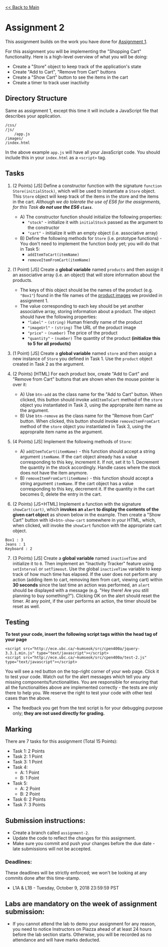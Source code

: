 [<< Back to Main](../README.md)

# Assignment 2

This assignment builds on the work you have done for [Assignment 1](./assignment-1.md).

For this assignment you will be implementing the "Shopping Cart" functionality. Here is a high-level overview of what you will be doing:

* Create a "Store" object to keep track of the application's state
* Create "Add to Cart", "Remove from Cart" buttons
* Create a "Show Cart" button to see the items in the cart
* Create a timer to track user inactivity


## Directory Structure

Same as assignment 1, except this time it will include a JavaScript file that describes your application.

```
/css/
/js/
    /app.js
/images/
/index.html
```

In the above example `app.js` will have all your JavaScript code. You should include this in your `index.html` as a `<script>` tag.


## Tasks

1. (2 Points) [JS] Define a constructor function with the signature `function Store(initialStock)`, which will be used to instantiate a `Store` object. This `Store` object will keep track of the items in the store and the items in the cart. *Although we do tolerate the use of ES6 for the assignments, for this Task **do not use the ES6 `class`***.
    * A) The constructor function should initialize the following properties:
        * `"stock"` - initialize it with `initialStock` passed as the argument to the constructor
        * `"cart"` - initialize it with an empty object (i.e. associative array)
    * B) Define the following methods for `Store` (i.e. prototype functions) - You don't need to implement the function body yet; you will do that in Task 5:
        * `addItemToCart(itemName)`
        * `removeItemFromCart(itemName)`

2. (1 Point) [JS] Create a **global variable** named `products` and then assign it an associative array (i.e. an object) that will store information about the products.
    * The keys of this object should be the names of the product (e.g. `"Box1"`) found in the file names of the [product images](./images/) we provided in assignment 1.
    * The value corresponding to each key should be yet another associative array, storing information about a product. The object should have the following properties:
        * `"label"` - `(string)` Human friendly name of the product
        * `"imageUrl"` - `(string)` The URL of the product image
        * `"price"` - `(number)` The price of the product
        * `"quantity"` - `(number)` The quantity of the product **(initialize this to 5 for all products)**

3. (1 Point) [JS] Create a **global variable** named `store` and then assign a new instance of `Store` you defined in Task 1. Use the `product` object created in Task 2 as the argument.

4. (2 Points) [HTML] For each product box, create "Add to Cart" and "Remove from Cart" buttons that are shown when the mouse pointer is over it:
    * A) Use `btn-add` as the class name for the "Add to Cart" button. When clicked, this button should invoke `addItemToCart` method of the `store` object you instantiated in Task 3, using the appropraite item name as the argument.
    * B) Use `btn-remove` as the class name for the "Remove from Cart" button. When clicked, this button should invoke `removeItemFromCart` method of the `store` object you instantiated in Task 3, using the appropraite item name as the argument.

5. (4 Points) [JS] Implement the following methods of `Store`:
    * A) `addItemToCart(itemName)` - this function should accept a string argument `itemName`. If the cart object already has a value corresponding to this key, increment it. If not, set it to 1. Decrement the quantity in the stock accordingly. Handle cases where the stock does not have the item anymore.
    * B) `removeItemFromCart(itemName)` - this function should accept a string argument `itemName`. If the cart object has a value corresponding to this key, decrement it. If the quantity in the cart becomes 0, delete the entry in the cart.

6. (2 Points) [JS+HTML] Implement a function with the signature `showCart(cart)`, which **invokes an `alert` to display the contents of the given cart object** as shown below in the example. Then create a "Show Cart" button with id=`btn-show-cart` somewhere in your HTML, which, when clicked, will invoke the `showCart` function with the appropriate cart object.

```
Box1 : 3
Jeans : 1
Keyboard : 2
```

7. (3 Points) [JS] Create a **global variable** named `inactiveTime` and initialize it to `0`. Then implement an "Inactivity Tracker" feature using `setInterval` or `setTimeout`. Use the global `inactiveTime` variable to keep track of how much time has elapsed. If the user does not perform any action (adding item to cart, removing item from cart, viewing cart) within **30 seconds** since the last time an action was performed, an `alert` should be displayed with a message (e.g. "Hey there! Are you still planning to buy something?"). Clicking OK on the alert should reset the timer. At any point, if the user performs an action, the timer should be reset as well.


## Testing

**To test your code, insert the following script tags within the head tag of your page**
```
<script src="http://ece.ubc.ca/~kumseok/src/cpen400a/jquery-3.3.1.min.js" type="text/javascript"></script>
<script src="http://ece.ubc.ca/~kumseok/src/cpen400a/test-2.js" type="text/javascript"></script>
```
You will see a red button on the top-right corner of your web page. Click it to test your code.
Watch out for the alert messages which tell you any missing components/functionalities. You are responsible for ensuring that all the functionalities above are implemented correctly - the tests are only there to help you. We reserve the right to test your code with other test cases than the above.

* The feedback you get from the test script is for your debugging purpose only; **they are not used directly for grading.**


## Marking

There are 7 tasks for this assignment (Total 15 Points):
* Task 1: 2 Points
* Task 2: 1 Point
* Task 3: 1 Point
* Task 4:
  * A: 1 Point
  * B: 1 Point
* Task 5:
  * A: 2 Point
  * B: 2 Point
* Task 6: 2 Points
* Task 7: 3 Points


## Submission instructions:

* Create a branch called `assignment-2`.
* Update the code to reflect the changes for this assignment.
* Make sure you commit and push your changes before the due date - late submissions will not be accepted.


### Deadlines:

These deadlines will be strictly enforced; we won't be looking at any commits done after this time-stamp.

* L1A & L1B - Tuesday, October 9, 2018 23:59:59 PST


## Labs are mandatory on the week of assignment submission:

* If you cannot attend the lab to demo your assignment for any reason, you need to notice Instructors on Piazza ahead of at least 24 hours before the lab section starts. Otherwise, you will be recorded as no attendance and will have marks deducted.
